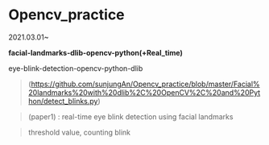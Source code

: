 # Opencv_practice
2021.03.01~ 

**facial-landmarks-dlib-opencv-python(+Real_time)**

eye-blink-detection-opencv-python-dlib
>(https://github.com/sunjungAn/Opencv_practice/blob/master/Facial%20landmarks%20with%20dlib%2C%20OpenCV%2C%20and%20Python/detect_blinks.py)

>(paper1) : real-time eye blink detection using facial landmarks

><Modification required> threshold value, counting blink 
 
 
